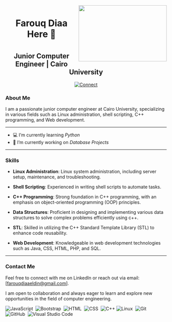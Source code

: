 <img width ="275" height="175" align="right" src="https://media.tenor.com/mGgWY8RkgYMAAAAC/hello-world.gif">
<h1 align="center">Farouq Diaa Here 👋<h1>
<h2 align="center">Junior Computer Engineer | Cairo University</h2>
<p align="center">
  <a href="https://www.linkedin.com/in/farouq-diaa-eldin-9b8063251">
    <img src="https://img.shields.io/badge/LinkedIn-Connect-blue" alt="Connect">
  </a>
</p>

### About Me

I am a passionate junior computer engineer at Cairo University, specializing in various fields such as Linux administration, shell scripting, C++ programming, and Web development.

---

- 💻 I’m currently learning *Python*
- 📱 I’m currently working on *Database Projects*
---
### Skills

- **Linux Administration**: Linux system administration, including server setup, maintenance, and troubleshooting.

- **Shell Scripting**: Experienced in writing shell scripts to automate tasks.

- **C++ Programming**: Strong foundation in C++ programming, with an emphasis on object-oriented programming (OOP) principles.

- **Data Structures**: Proficient in designing and implementing various data structures to solve complex problems efficiently using c++.

- **STL**: Skilled in utilizing the C++ Standard Template Library (STL) to enhance code reusability.

- **Web Development**: Knowledgeable in web development technologies such as Java, CSS, HTML, PHP, and SQL.

---
### Contact Me

Feel free to connect with me on LinkedIn or reach out via email: [farouqdiaaeldin@gmail.com].

I am open to collaboration and always eager to learn and explore new opportunities in the field of computer engineering.

![JavaScript](https://img.shields.io/badge/-JavaScript-05122A?style=flat&logo=javascript)&nbsp;
![Bootstrap](https://img.shields.io/badge/-Bootstrap-05122A?style=flat&logo=bootstrap&logoColor=563D7C)&nbsp;
![HTML](https://img.shields.io/badge/-HTML-05122A?style=flat&logo=HTML5)&nbsp;
![CSS](https://img.shields.io/badge/-CSS-05122A?style=flat&logo=CSS3&logoColor=1572B6)&nbsp;
![C++](https://img.shields.io/badge/-C++-05122A?style=flat&logo=visual-studio)
![Linux](https://img.shields.io/badge/-Linux-05122A?style=flat&logo=linux)&nbsp;
![Git](https://img.shields.io/badge/-Git-05122A?style=flat&logo=git)&nbsp;
![GitHub](https://img.shields.io/badge/-GitHub-05122A?style=flat&logo=github)&nbsp;
![Visual Studio Code](https://img.shields.io/badge/-Visual%20Studio%20Code-05122A?style=flat&logo=visual-studio-code&logoColor=007ACC)&nbsp;

